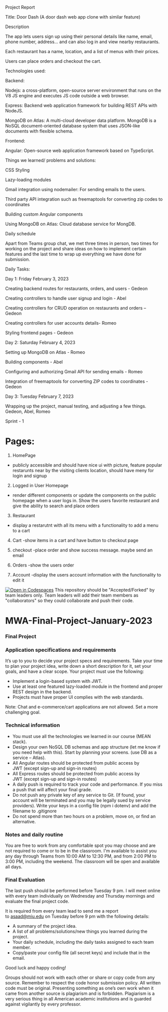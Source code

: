 Project Report 

 

Title: Door Dash (A door dash web app clone with similar feature) 

Description 

The app lets users sign up using their personal details like name, email, phone number, address... and can also log in and view nearby restaurants. 

Each restaurant has a name, location, and a list of menus with their prices. 

Users can place orders and checkout the cart. 

Technologies used: 

Backend: 

Nodejs: a cross-platform, open-source server environment that runs on the V8 JS engine and executes JS code outside a web browser. 

Express: Backend web application framework for building REST APIs with NodeJS. 

MongoDB on Atlas: A multi-cloud developer data platform. MongoDB is a NoSQL document-oriented database system that uses JSON-like documents with flexible schema. 

Frontend: 

Angular: Open-source web application framework based on TypeScript. 

Things we learned/ problems and solutions: 

CSS Styling 

Lazy-loading modules 

Gmail integration using nodemailer: For sending emails to the users. 

Third party API integration such as freemaptools for converting zip codes to coordinates 

Building custom Angular components 

Using MongoDB on Atlas: Cloud database service for MongDB. 

Daily schedule 

Apart from Teams group chat, we met three times in person, two times for working on the project and share ideas on how to implement certain features and the last time to wrap up everything we have done for submission. 

Daily Tasks: 

Day 1: Friday February 3, 2023 

Creating backend routes for restaurants, orders, and users - Gedeon 

Creating controllers to handle user signup and login - Abel 

Creating controllers for CRUD operation on restaurants and orders – Gedeon 

Creating controllers for user accounts details- Romeo 

Styling frontend pages - Gedeon 

Day 2: Saturday February 4, 2023 

Setting up MongoDB on Atlas - Romeo 

Building components - Abel 

Configuring and authorizing Gmail API for sending emails - Romeo 

Integration of freemaptools for converting ZIP codes to coordinates - Gedeon 

Day 3: Tuesday February 7, 2023 

Wrapping up the project, manual testing, and adjusting a few things. Gedeon, Abel, Romeo 

Sprint - 1
 # Pages:
1. HomePage 
 - publicly accessible and should have nice ui with picture, feature popular restarunts near by the visiting clients location, should have meny for login and signup
2. Logged in User Homepage
- render different components or update the components on the public homepage when a user logs in. Show the users favorite restaurant and give the ability to search and place orders
3. Restaurant 
-  display a restarutnt with all its menu with a functionality to add a menu to a cart
4. Cart
-show items in a cart and have button to checkout page
5. checkout
-place order and show success message. maybe send an email

6. Orders
-show the users order
7. Account
-display the users account information with the functionality to edit it




[![Open in Codespaces](https://classroom.github.com/assets/launch-codespace-f4981d0f882b2a3f0472912d15f9806d57e124e0fc890972558857b51b24a6f9.svg)](https://classroom.github.com/open-in-codespaces?assignment_repo_id=9992129)
This repository should be "Accepted/Forked" by team leaders only. Team leaders will add their team members as "collaborators" so they could collaborate and push their code.  
  
# MWA-Final-Project-January-2023
### Final Project
### Application specifications and requirements
It’s up to you to decide your project specs and requirements. Take your time to plan your project idea, write down a short description for it, set your goals, and have a clear scope. Your project must use the following:  
* Implement a login-based system with JWT.  
* Use at least one featured lazy-loaded module in the frontend and proper REST design in the backend.
* Projects must have proper UI complies with the web standards.
  
Note: Chat and e-commerce/cart applications are not allowed. Set a more challenging goal.
  
### Technical information
* You must use all the technologies we learned in our course (MEAN stack).
* Design your own NoSQL DB schemas and app structure (let me know if you need help with this). Start by planning your screens. (use DB as a service – Atlas).
* All Angular routes should be protected from public access by JWT (except sign-up and sign-in routes)
* All Express routes should be protected from public access by JWT (except sign-up and sign-in routes)
* A daily push is required to track your code and performance. If you miss a push that will affect your final grade.
* Do not push any private key of any service to Git. (If found, your account will be terminated and you may be legally sued by service providers). Write your keys in a config file (npm i dotenv) and add the filename to .gitignore
* Do not spend more than two hours on a problem, move on, or find an alternative.
  
### Notes and daily routine
You are free to work from any comfortable spot you may choose and are not required to come or to be in the classroom. I'm available to assist you any day through Teams from 10:00 AM to 12:30 PM, and from 2:00 PM to 3:00 PM, including the weekend. The classroom will be open and available all days.
    
### Final Evaluation
The last push should be performed before Tuesday 9 pm. I will meet online with every team individually on Wednesday and Thursday mornings and evaluate the final project code. 
  
It is required from every team lead to send me a report to asaad@miu.edu on Tuesday before 9 pm with the following details:
* A summary of the project idea.
* A list of all problems/solutions/new things you learned during the project. 
* Your daily schedule, including the daily tasks assigned to each team member.
* Copy/paste your config file (all secret keys) and include that in the email.
    
Good luck and happy coding!
  
Groups should not work with each other or share or copy code from any source. Remember to respect the code honor submission policy. All written code must be original. Presenting something as one’s own work when it came from another source is plagiarism and is forbidden. Plagiarism is a very serious thing in all American academic institutions and is guarded against vigilantly by every professor. 
